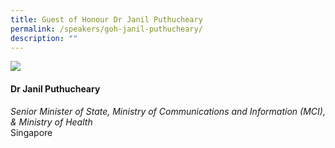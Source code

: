 ```yaml
---
title: Guest of Honour Dr Janil Puthucheary
permalink: /speakers/goh-janil-puthucheary/
description: ""
---
```

![](/images/2023%20Speakers/dr%20janil%20puthucheary.png)

#### **Dr Janil Puthucheary**

*Senior Minister of State, Ministry of Communications and Information (MCI), &amp; Ministry of Health*
<br>Singapore
